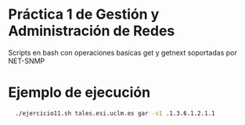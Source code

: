 # Práctica 1 de Gestión y Administración de Redes
Scripts en bash con operaciones basicas get y getnext soportadas por NET-SNMP

# Ejemplo de ejecución
```bash
  ./ejercicio11.sh tales.esi.uclm.es gar -v1 .1.3.6.1.2.1.1
```
